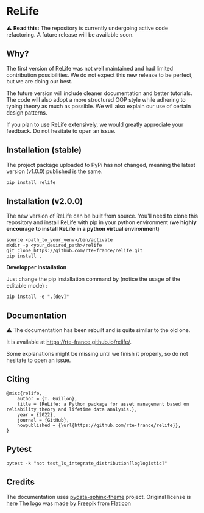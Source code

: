 # ReLife

:warning: **Read this:** The repository is currently undergoing active code refactoring. A future release will be available soon.

## Why?

The first version of ReLife was not well maintained and had limited contribution possibilities. We do not expect this new release to be perfect, but we are doing our best.

The future version will include cleaner documentation and better tutorials. The code will also adopt a more structured OOP style while adhering to typing theory as much as possible. We will also explain our use of certain design patterns.

If you plan to use ReLife extensively, we would greatly appreciate your feedback. Do not hesitate to open an issue.

## Installation (stable)

The project package uploaded to PyPi has not changed, meaning the latest version (v1.0.0) published is the same.

```bash
pip install relife
```

## Installation (v2.0.0)

The new version of ReLife can be built from source. You'll need to clone this repository and install ReLife with pip in
your python environment (**we highly encourage to install ReLife in a python virtual environment**)

```
source <path_to_your_venv>/bin/activate
mkdir -p <your_desired_path>/relife
git clone https://github.com/rte-france/relife.git
pip install .
```

**Developper installation**

Just change the pip installation command by (notice the usage of the editable mode) :

```
pip install -e ".[dev]"
```

## Documentation

:warning: The documentation has been rebuilt and is quite similar to the old one.

It is available at https://rte-france.github.io/relife/.

Some explanations might be missing until we finish it properly, so do not hesitate to open an issue.

## Citing

```
@misc{relife,
    author = {T. Guillon},
    title = {ReLife: a Python package for asset management based on reliability theory and lifetime data analysis.},
    year = {2022},
    journal = {GitHub},
    howpublished = {\url{https://github.com/rte-france/relife}},
}
```

## Pytest

```
pytest -k "not test_ls_integrate_distribution[loglogistic]"
```

## Credits

The documentation uses [pydata-sphinx-theme](https://github.com/pydata/pydata-sphinx-theme) project. Original license
is [here](doc/LICENSE.txt)
The logo was made by [Freepik](https://www.freepik.com) from [Flaticon](<https://www.flaticon.com>)